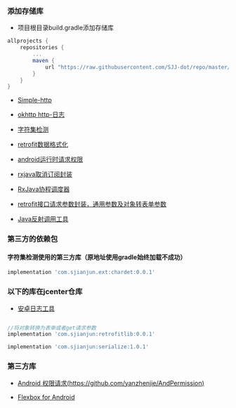 ### 添加存储库
- 项目根目录build.gradle添加存储库
```groovy
allprojects {
    repositories {
        ...
        maven {
            url "https://raw.githubusercontent.com/SJJ-dot/repo/master/repository"
        }
    }
}
```

- [Simple-http](https://github.com/SJJ-dot/RetrofitSimple)

- [okhttp http-日志](https://github.com/SJJ-dot/retrofit-ext)

- [字符集检测](https://github.com/SJJ-dot/retrofit-ext)

- [retrofit数据格式化](https://github.com/SJJ-dot/retrofit-ext)

- [android运行时请求权限](https://github.com/SJJ-dot/RTPermission)

- [rxjava取消订阅封装](https://github.com/SJJ-dot/rxjavautils)

- [RxJava协程调度器](https://github.com/SJJ-dot/rxjavautils)

- [retrofit接口请求参数封装，通用参数及对象转表单参数](https://github.com/SJJ-dot/retrofit-obj)

- [Java反射调用工具](https://github.com/SJJ-dot/reflect)

### 第三方的依赖包
#### 字符集检测使用的第三方库（原地址使用gradle始终加载不成功）
```groovy
implementation 'com.sjianjun.ext:chardet:0.0.1'
```

### 以下的库在jcenter仓库

- [安卓日志工具](https://github.com/SJJ-dot/ALOG)
```groovy

//将对象转换为表单或者get请求参数
implementation 'com.sjianjun:retrofitlib:0.0.1'

implementation 'com.sjianjun:serialize:1.0.1'
```
### 第三方库
- [Android 权限请求(https://github.com/yanzhenjie/AndPermission)](https://github.com/yanzhenjie/AndPermission)

- [Flexbox for Android](https://github.com/google/flexbox-layout)
